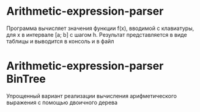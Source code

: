 # Arithmetic-expression-parser

Программа вычисляет значения функции f(x), вводимой с клавиатуры, для x в интервале [a; b] с шагом h.
Результат представляется в виде таблицы и выводится в консоль и в файл


# Arithmetic-expression-parser BinTree

Упрощенный вариант реализации вычисления арифметического выражения с помощью двоичного дерева
